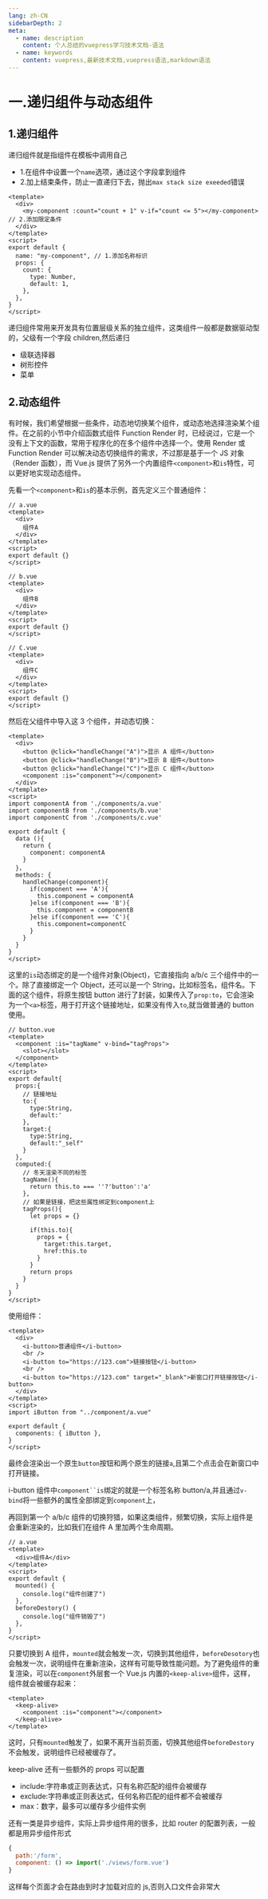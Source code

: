 ```yaml
---
lang: zh-CN
sidebarDepth: 2
meta:
  - name: description
    content: 个人总结的vuepress学习技术文档-语法
  - name: keywords
    content: vuepress,最新技术文档,vuepress语法,markdown语法
---
```

# 一.递归组件与动态组件
## 1.递归组件

递归组件就是指组件在模板中调用自己
- 1.在组件中设置一个`name`选项，通过这个字段拿到组件
- 2.加上结束条件，防止一直递归下去，抛出`max stack size exeeded`错误
```vue
<template>
  <div>
    <my-component :count="count + 1" v-if="count <= 5"></my-component> // 2.添加限定条件
  </div>
</template>
<script>
export default {
  name: "my-component", // 1.添加名称标识
  props: {
    count: {
      type: Number,
      default: 1,
    },
  },
}
</script>
```
递归组件常用来开发具有位置层级关系的独立组件，这类组件一般都是数据驱动型的，父级有一个字段 children,然后递归
- 级联选择器
- 树形控件
- 菜单
## 2.动态组件
有时候，我们希望根据一些条件，动态地切换某个组件，或动态地选择渲染某个组件。在之前的小节中介绍函数式组件 Function Render 时，已经说过，它是一个没有上下文的函数，常用于程序化的在多个组件中选择一个。使用 Render 或 Function Render 可以解决动态切换组件的需求，不过那是基于一个 JS 对象（Render 函数），而 Vue.js 提供了另外一个内置组件`<component>`和`is`特性，可以更好地实现动态组件。

先看一个`<component>`和`is`的基本示例，首先定义三个普通组件：

```vue
// a.vue
<template>
  <div>
    组件A
  </div>
</template>
<script>
export default {}
</script>
```

```vue
// b.vue
<template>
  <div>
    组件B
  </div>
</template>
<script>
export default {}
</script>
```

```vue
// C.vue
<template>
  <div>
    组件C
  </div>
</template>
<script>
export default {}
</script>
```

然后在父组件中导入这 3 个组件，并动态切换：

```vue
<template>
  <div>
    <button @click="handleChange("A")">显示 A 组件</button>
    <button @click="handleChange("B")">显示 B 组件</button>
    <button @click="handleChange("C")">显示 C 组件</button>
    <component :is="component"></component>
  </div>
</template>
<script>
import componentA from './components/a.vue'
import componentB from './components/b.vue'
import componentC from './components/c.vue'

export default {
  data (){
    return {
      component: componentA
    }
  }，
  methods: {
    handleChange(component){
      if(component === 'A'){
        this.component = componentA
      }else if(component === 'B'){
        this.component = componentB
      }else if(component === 'C'){
        this.component=componentC
      }
    }
  }
}
</script>
```

这里的`is`动态绑定的是一个组件对象(Object)，它直接指向 a/b/c 三个组件中的一个。除了直接绑定一个 Object，还可以是一个 String，比如标签名，组件名。下面的这个组件，将原生按钮 button 进行了封装，如果传入了`prop:to`，它会渲染为一个`<a>`标签，用于打开这个链接地址，如果没有传入`to`,就当做普通的 button 使用。

```vue
// button.vue
<template>
  <component :is="tagName" v-bind="tagProps">
    <slot></slot>
  </component>
</template>
<script>
export default{
  props:{
    // 链接地址
    to:{
      type:String,
      default:'
    },
    target:{
      type:String,
      default:"_self"
    }
  },
  computed:{
    // 冬天渲染不同的标签
    tagName(){
      return this.to === ''?'button':'a'
    },
    // 如果是链接，把这些属性绑定到component上
    tagProps(){
      let props = {}

      if(this.to){
        props = {
          target:this.target,
          href:this.to
        }
      }
      return props
    }
  }
}
</script>
```

使用组件：

```vue
<template>
  <div>
    <i-button>普通组件</i-button>
    <br />
    <i-button to="https://123.com">链接按钮</i-button>
    <br />
    <i-button to="https://123.com" target="_blank">新窗口打开链接按钮</i-button>
  </div>
</template>
<script>
import iButton from "../component/a.vue"

export default {
  components: { iButton },
}
</script>
```

最终会渲染出一个原生`button`按钮和两个原生的链接`a`,且第二个点击会在新窗口中打开链接。

i-button 组件中` component``is `绑定的就是一个标签名称 button/a,并且通过`v-bind`将一些额外的属性全部绑定到`component`上，

再回到第一个 a/b/c 组件的切换狩猎，如果这类组件，频繁切换，实际上组件是会重新渲染的，比如我们在组件 A 里加两个生命周期。

```vue
// a.vue
<template>
  <div>组件A</div>
</template>
<script>
export default {
  mounted() {
    console.log("组件创建了")
  },
  beforeDestory() {
    console.log("组件销毁了")
  },
}
</script>
```
只要切换到 A 组件，`mounted`就会触发一次，切换到其他组件，`beforeDesotory`也会触发一次，说明组件在重新渲染，这样有可能导致性能问题。为了避免组件的重复渲染，可以在`component`外层套一个 Vue.js 内置的`<keep-alive>`组件，这样，组件就会被缓存起来：
```vue
<template>
  <keep-alive>
    <component :is="component"></component>
  </keep-alive>
</template>
```
这时，只有`mounted`触发了，如果不离开当前页面，切换其他组件`beforeDestory`不会触发，说明组件已经被缓存了。

keep-alive 还有一些额外的 props 可以配置

- include:字符串或正则表达式，只有名称匹配的组件会被缓存
- exclude:字符串或正则表达式，任何名称匹配的组件都不会被缓存
- max：数字，最多可以缓存多少组件实例

还有一类是异步组件，实际上异步组件用的很多，比如 router 的配置列表，一般都是用异步组件形式

```js
{
  path:'/form',
  component: () => import('./views/form.vue')
}
```
这样每个页面才会在路由到时才加载对应的 js,否则入口文件会非常大

